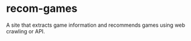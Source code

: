 # recom-games

A site that extracts game information and recommends games using web crawling or API.
